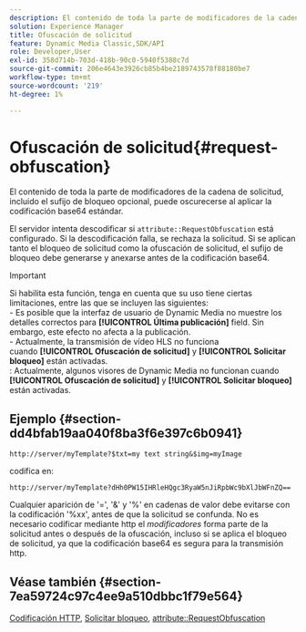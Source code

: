 ```yaml
---
description: El contenido de toda la parte de modificadores de la cadena de solicitud, incluido el sufijo de bloqueo opcional, puede oscurecerse al aplicar la codificación base64 estándar.
solution: Experience Manager
title: Ofuscación de solicitud
feature: Dynamic Media Classic,SDK/API
role: Developer,User
exl-id: 358d714b-703d-418b-90c0-5940f5388c7d
source-git-commit: 206e4643e3926cb85b4be2189743578f88180be7
workflow-type: tm+mt
source-wordcount: '219'
ht-degree: 1%

---
```


# Ofuscación de solicitud{#request-obfuscation}

El contenido de toda la parte de modificadores de la cadena de solicitud, incluido el sufijo de bloqueo opcional, puede oscurecerse al aplicar la codificación base64 estándar.

El servidor intenta descodificar si `attribute::RequestObfuscation` está configurado. Si la descodificación falla, se rechaza la solicitud. Si se aplican tanto el bloqueo de solicitud como la ofuscación de solicitud, el sufijo de bloqueo debe generarse y anexarse antes de la codificación base64.

>[!IMPORTANT]
>
>Si habilita esta función, tenga en cuenta que su uso tiene ciertas limitaciones, entre las que se incluyen las siguientes:<br>- Es posible que la interfaz de usuario de Dynamic Media no muestre los detalles correctos para **[!UICONTROL Última publicación]** field. Sin embargo, este efecto no afecta a la publicación.<br>- Actualmente, la transmisión de vídeo HLS no funciona cuando **[!UICONTROL Ofuscación de solicitud]** y **[!UICONTROL Solicitar bloqueo]** están activadas.<br>: Actualmente, algunos visores de Dynamic Media no funcionan cuando **[!UICONTROL Ofuscación de solicitud]** y **[!UICONTROL Solicitar bloqueo]** están activadas.

## Ejemplo {#section-dd4bfab19aa040f8ba3f6e397c6b0941}

`http://server/myTemplate?$txt=my text string&$img=myImage`

codifica en:

`http://server/myTemplate?dHh0PW15IHRleHQgc3RyaW5nJiRpbWc9bXlJbWFnZQ==`

Cualquier aparición de &#39;=&#39;, &#39;&amp;&#39; y &#39;%&#39; en cadenas de valor debe evitarse con la codificación &#39;%xx&#39;, antes de que la solicitud se confunda. No es necesario codificar mediante http el *modificadores* forma parte de la solicitud antes o después de la ofuscación, incluso si se aplica el bloqueo de solicitud, ya que la codificación base64 es segura para la transmisión http.

## Véase también {#section-7ea59724c97c4ee9a510dbbc1f79e564}

[Codificación HTTP](../../../../../is-api/http-ref/image-serving-api-ref/c-http-protocol-reference/c-syntax-and-features/r-http-encoding.md#reference-bb34dd13f316462695448acfa8f92df7), [Solicitar bloqueo](../../../../../is-api/http-ref/image-serving-api-ref/c-http-protocol-reference/c-syntax-and-features/r-request-locking.md#reference-4177193d20774daab0dbf206a927844c), [attribute::RequestObfuscation](../../../../../is-api/image-catalog/image-serving-api-ref/c-image-catalog-reference/c-attributes-reference/r-requestobfuscation.md#reference-730a3330253343f893419ebd52baf0bd)
